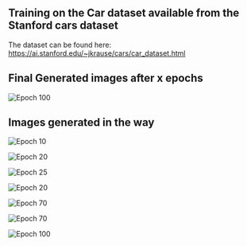 
## Training on the Car dataset available from the Stanford cars dataset

The dataset can be found here: https://ai.stanford.edu/~jkrause/cars/car_dataset.html

## Final Generated images after x epochs

![Epoch 100](https://github.com/iArunava/DCGAN/blob/master/results/cars/fake_99.png)


## Images generated in the way

![Epoch 10](https://github.com/iArunava/DCGAN/blob/master/results/cars/fake_9.png)

![Epoch 20](https://github.com/iArunava/DCGAN/blob/master/results/cars/fake_19.png)

![Epoch 25](https://github.com/iArunava/DCGAN/blob/master/results/cars/fake_24%20(1).png?raw=true)

![Epoch 20](https://github.com/iArunava/DCGAN/blob/master/results/cars/fake_11.png)

![Epoch 70](https://github.com/iArunava/DCGAN/blob/master/results/cars/fake_70.png)

![Epoch 70](https://github.com/iArunava/DCGAN/blob/master/results/cars/fake_74.png)

![Epoch 100](https://github.com/iArunava/DCGAN/blob/master/results/cars/fake_99.png)
